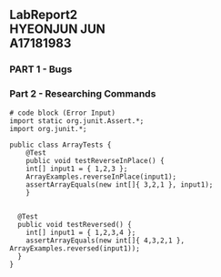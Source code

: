 LabReport2 <br> 
HYEONJUN JUN <br>
A17181983 <br>
---
### PART 1 - Bugs

### Part 2 - Researching Commands
```
# code block (Error Input)
import static org.junit.Assert.*;
import org.junit.*;

public class ArrayTests {
	@Test 
	public void testReverseInPlace() {
    int[] input1 = { 1,2,3 };
    ArrayExamples.reverseInPlace(input1);
    assertArrayEquals(new int[]{ 3,2,1 }, input1);
	}


  @Test
  public void testReversed() {
    int[] input1 = { 1,2,3,4 };
    assertArrayEquals(new int[]{ 4,3,2,1 }, ArrayExamples.reversed(input1));
  }
}

```
